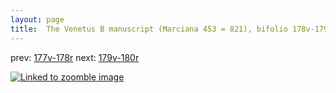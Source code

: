```yaml
---
layout: page
title:  The Venetus B manuscript (Marciana 453 = 821), bifolio 178v-179r
---
```


prev: [177v-178r](../177v-178r/) next: [179v-180r](../179v-180r/)



[![Linked to zoomble image](http://www.homermultitext.org/iipsrv?IIIF=/project/homer/pyramidal/deepzoom/hmt/vbbifolio/v1/vb_178v_179r.tif/full/2000,/0/default.jpg)](http://www.homermultitext.org/ict2/?urn=urn:cite2:hmt:vbbifolio.v1:vb_178v_179r)

